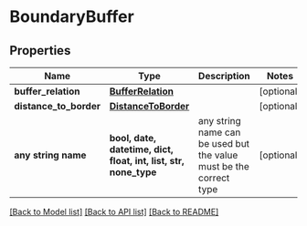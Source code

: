 # BoundaryBuffer


## Properties
Name | Type | Description | Notes
------------ | ------------- | ------------- | -------------
**buffer_relation** | [**BufferRelation**](BufferRelation.md) |  | [optional] 
**distance_to_border** | [**DistanceToBorder**](DistanceToBorder.md) |  | [optional] 
**any string name** | **bool, date, datetime, dict, float, int, list, str, none_type** | any string name can be used but the value must be the correct type | [optional]

[[Back to Model list]](../README.md#documentation-for-models) [[Back to API list]](../README.md#documentation-for-api-endpoints) [[Back to README]](../README.md)


